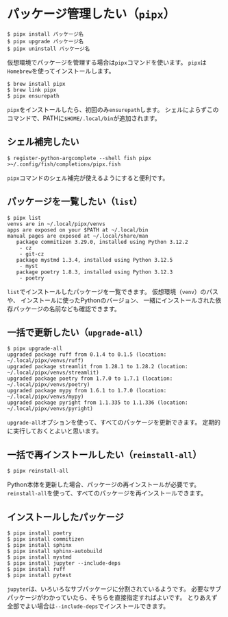 # パッケージ管理したい（``pipx``）

```console
$ pipx install パッケージ名
$ pipx upgrade パッケージ名
$ pipx uninstall パッケージ名
```

仮想環境でパッケージを管理する場合は``pipx``コマンドを使います。
``pipx``は``Homebrew``を使ってインストールします。

```console
$ brew install pipx
$ brew link pipx
$ pipx ensurepath
```

``pipx``をインストールしたら、初回のみ``ensurepath``します。
シェルによらずこのコマンドで、PATHに``$HOME/.local/bin``が追加されます。

## シェル補完したい

```console
$ register-python-argcomplete --shell fish pipx >~/.config/fish/completions/pipx.fish
```

``pipx``コマンドのシェル補完が使えるようにすると便利です。

## パッケージを一覧したい（``list``）

```console
$ pipx list
venvs are in ~/.local/pipx/venvs
apps are exposed on your $PATH at ~/.local/bin
manual pages are exposed at ~/.local/share/man
   package commitizen 3.29.0, installed using Python 3.12.2
    - cz
    - git-cz
   package mystmd 1.3.4, installed using Python 3.12.5
    - myst
   package poetry 1.8.3, installed using Python 3.12.3
    - poetry

```

``list``でインストールしたパッケージを一覧できます。
仮想環境（``venv``）のパスや、
インストールに使ったPythonのバージョン、
一緒にインストールされた依存パッケージの名前なども確認できます。

## 一括で更新したい（``upgrade-all``）

```console
$ pipx upgrade-all
upgraded package ruff from 0.1.4 to 0.1.5 (location: ~/.local/pipx/venvs/ruff)
upgraded package streamlit from 1.28.1 to 1.28.2 (location: ~/.local/pipx/venvs/streamlit)
upgraded package poetry from 1.7.0 to 1.7.1 (location: ~/.local/pipx/venvs/poetry)
upgraded package mypy from 1.6.1 to 1.7.0 (location: ~/.local/pipx/venvs/mypy)
upgraded package pyright from 1.1.335 to 1.1.336 (location: ~/.local/pipx/venvs/pyright)
```

``upgrade-all``オプションを使って、すべてのパッケージを更新できます。
定期的に実行しておくとよいと思います。

## 一括で再インストールしたい（``reinstall-all``）

```console
$ pipx reinstall-all
```

Python本体を更新した場合、パッケージの再インストールが必要です。
``reinstall-all``を使って、すべてのパッケージを再インストールできます。

## インストールしたパッケージ

```console
$ pipx install poetry
$ pipx install commitizen
$ pipx install sphinx
$ pipx install sphinx-autobuild
$ pipx install mystmd
$ pipx install jupyter --include-deps
$ pipx install ruff
$ pipx install pytest

```

``jupyter``は、いろいろなサブパッケージに分割されているようです。
必要なサブパッケージがわかっていたら、そちらを直接指定すればよいです。
とりあえず全部でよい場合は``--include-deps``でインストールできます。
